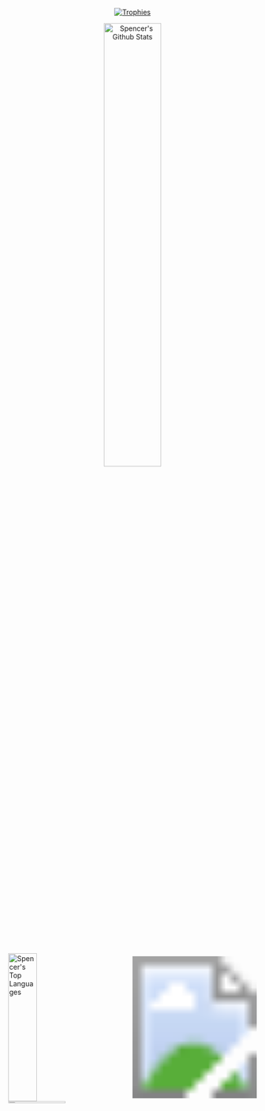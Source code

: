 <p align="center">
  <a href="https://github.com/SpencerPresley">
    <img src="https://github-profile-trophy.vercel.app/?username=SpencerPresley&theme=radical&row=1&column=7" alt="Trophies" />
  </a>
</p>
<p align="center">
  <a href="https://github.com/SpencerPresley">
    <img src="https://denvercoder1-github-readme-stats.vercel.app/api?username=SpencerPresley&show_icons=true&count_private=true&theme=react&border_color=7F3FBF&bg_color=0D1117&title_color=F85D7F&icon_color=F8D866" alt="Spencer's Github Stats" style="width: 48%; height: auto;" />
  </a>
</p>
<p align="center">
  <div style="display: flex;">
    <a href="https://github.com/SpencerPresley" style="flex: 1;">
      <img src="https://denvercoder1-github-readme-stats.vercel.app/api/top-langs/?username=SpencerPresley&langs_count=8&layout=compact&theme=react&border_color=7F3FBF&bg_color=0D1117&title_color=F85D7F&icon_color=F8D866" alt="Spencer's Top Languages" style="width: 48%; height: 100%;" />
    </a>
    <a href="https://github.com/SpencerPresley" style="flex: 1;">
    <svg width="100%" height="300">
  <image href="https://github-readme-streak-stats.herokuapp.com/?user=SpencerPresley&theme=radical&border=7F3FBF&background=0D1117" height="100%" width="100%" />
</svg>
  </div>
    </a>
      <a href="https://github.com/SpencerPresley" style="flex: 1;">
    <img src="https://github-readme-activity-graph.vercel.app/graph?username=SpencerPresley&custom_title=Spencer's%20GitHub%20Activity%20Graph&bg_color=0D1117&color=7F3FBF&line=7F3FBF&point=7F3FBF&area_color=FFFFFF&title_color=FFFFFF&area=true" alt="Spencer's Graph" style="width: 48%; height: 1%;"/>
  </a>

</p>
